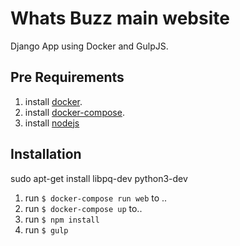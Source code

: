 # Whats Buzz main website
Django App using Docker and GulpJS.


## Pre Requirements
1. install [docker](https://www.docker.com/).
2. install [docker-compose](https://docs.docker.com/compose/install/).
3. install [nodejs](https://nodejs.org/en/)

## Installation
sudo apt-get install libpq-dev python3-dev
1. run `$ docker-compose run web` to ..
2. run `$ docker-compose up` to..
3. run `$ npm install`
4. run `$ gulp`
